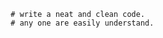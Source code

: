                  # write a neat and clean code.  
                 # any one are easily understand.
